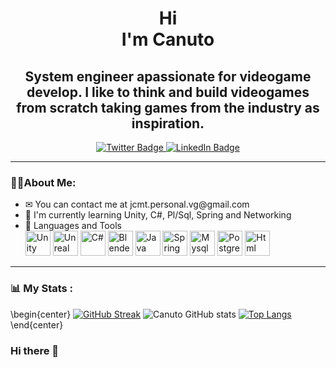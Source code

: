 <div id="header" align="center">
    <h1>Hi<br>I'm Canuto</h1>
    <h2>System engineer apassionate for videogame develop. I like to think and build videogames from scratch taking games from the industry as inspiration.</h2>
    <div id="badges">
        <a href="https://twitter.com/J_u_a_n_c_k" target="_blank">
            <img src="https://img.shields.io/twitter/url?label=%40J_u_a_n_c_k&logo=twitter&style=plastic&url=https%3A%2F%2Ftwitter.com%2FJ_u_a_n_c_k" alt="Twitter Badge"/>
        </a>
        <a href="https://www.linkedin.com/in/juan-moya-vg/" target="_blank">
            <img src="https://img.shields.io/twitter/url?label=Juan%20Moya&logo=Linkedin&style=plastic&url=https%3A%2F%2Fwww.linkedin.com%2Fin%2Fjuan-moya-vg%2F" alt="LinkedIn Badge"/>
        </a>
    </div>
</div>

---

<div id="about-me">
    <h3>👨‍💻About Me:</h3>
    <ul>
        <li>✉ You can contact me at <span type="email">jcmt.personal.vg@gmail.com</span></li>
        <li>📕 I'm currently learning Unity, C#, Pl/Sql, Spring and Networking</li>
        <li>
            🔨 Languages and Tools<br>
            <img src="https://cdn.jsdelivr.net/gh/devicons/devicon/icons/unity/unity-original.svg" title="Unity" alt="Unity" width="40" height="40"/>
            <img src="https://cdn.jsdelivr.net/gh/devicons/devicon/icons/unrealengine/unrealengine-original.svg" title="unreal Engine" alt="Unreal Engine" width="40" height="40"/>
            <img src="https://cdn.jsdelivr.net/gh/devicons/devicon/icons/csharp/csharp-original.svg" title="C#" alt="C#" width="40" height="40"/>
            <img src="https://cdn.jsdelivr.net/gh/devicons/devicon/icons/blender/blender-original.svg" title="Blender" alt="Blender" width="40" height="40"/>
            <img src="https://cdn.jsdelivr.net/gh/devicons/devicon/icons/java/java-original.svg" title="Java" alt="Java" width="40" height="40"/>
            <img src="https://cdn.jsdelivr.net/gh/devicons/devicon/icons/spring/spring-original.svg" title="Spring" alt="Spring" width="40" height="40"/>
            <img src="https://cdn.jsdelivr.net/gh/devicons/devicon/icons/mysql/mysql-original.svg" title="Mysql" alt="Mysql" width="40" height="40"/>
            <img src="https://cdn.jsdelivr.net/gh/devicons/devicon/icons/postgresql/postgresql-original.svg" title="Postgres" alt="Postgres" width="40" height="40"/>
            <img src="https://cdn.jsdelivr.net/gh/devicons/devicon/icons/html5/html5-original.svg" title="Html" alt="Html" width="40" height="40"/>
        </li>
    </ul>
</div>

---

### 📊 My Stats :
\begin{center}
[![GitHub Streak](https://streak-stats.demolab.com?user=Canuto31&theme=gotham)](https://git.io/streak-stats)
![Canuto GitHub stats](https://github-readme-stats.vercel.app/api?username=Canuto31&show_icons=true&theme=gotham)
[![Top Langs](https://github-readme-stats.vercel.app/api/top-langs/?username=Canuto31&layout=compact&theme=gotham)](https://github.com/Canuto31/github-readme-stats)
\end{center}


### Hi there 👋

<!--
**Canuto31/Canuto31** is a ✨ _special_ ✨ repository because its `README.md` (this file) appears on your GitHub profile.

Here are some ideas to get you started:

- 🔭 I’m currently working on ...
- 🌱 I’m currently learning ...
- 👯 I’m looking to collaborate on ...
- 🤔 I’m looking for help with ...
- 💬 Ask me about ...
- 📫 How to reach me: ...
- 😄 Pronouns: ...
- ⚡ Fun fact: ...
-->

